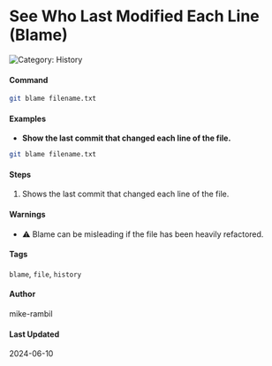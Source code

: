 # See Who Last Modified Each Line (Blame)


![Category: History](https://img.shields.io/badge/Category-History-blue)

#### Command
```sh
git blame filename.txt
```

#### Examples
- **Show the last commit that changed each line of the file.**


```sh
git blame filename.txt
```


#### Steps
1. Shows the last commit that changed each line of the file.


#### Warnings
- ⚠️ Blame can be misleading if the file has been heavily refactored.


#### Tags
`blame`, `file`, `history`

#### Author
mike-rambil

#### Last Updated
2024-06-10
